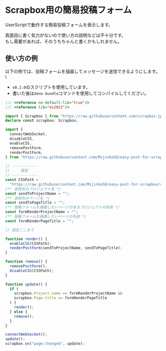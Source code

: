 # Scrapbox用の簡易投稿フォーム
UserScriptで動作する簡易投稿フォームを表示します。

真面目に書く気力がないので使い方の説明などは不十分です。 \
もし需要があれば、そのうちちゃんと書くかもしれません。

## 使い方の例
以下の例では、投稿フォームを描画してメッセージを送信できるようにします。 \
- `v0.2.0`のスクリプトを使用しています。
- 書いた後は`deno bundle`コマンドを使用してコンパイルしてください。
```ts
/// <reference no-default-lib="true"/>
/// <reference lib="es2022"/>

import { Scrapbox } from "https://raw.githubusercontent.com/scrapbox-jp/types/0.3.6/userscript.ts";
declare const scrapbox: Scrapbox;

import {
  connectWebSocket,
  disableCSS,
  enableCSS,
  removePostForm,
  renderPostForm,
} from "https://raw.githubusercontent.com/MijinkoSD/easy-post-for-scrapbox/v0.2.0/mod.ts";

// ------------
//     設定
// ------------
const CSSPath =
  "https://raw.githubusercontent.com/MijinkoSD/easy-post-for-scrapbox/v0.2.0/ui.css";
/** 送信先のプロジェクト名 */
const sendToProjectName = "";
/** 送信先のページ名 */
const sendToPageTitle = "";
/** 投稿フォームを描画したいページがあるプロジェクトの名前 */
const formRenderProjectName = "";
/** 投稿フォームを描画したいページの名前 */
const formRenderPageTitle = "";

// 設定ここまで

function render() {
  enableCSS(CSSPath);
  renderPostForm(sendToProjectName, sendToPageTitle);
}

function remove() {
  removePostForm();
  disableCSS(CSSPath);
}

function update() {
  if (
    scrapbox.Project.name == formRenderProjectName &&
    scrapbox.Page.title == formRenderPageTitle
  ) {
    render();
  } else {
    remove();
  }
}

connectWebSocket();
update();
scrapbox.on("page:changed", update);
```